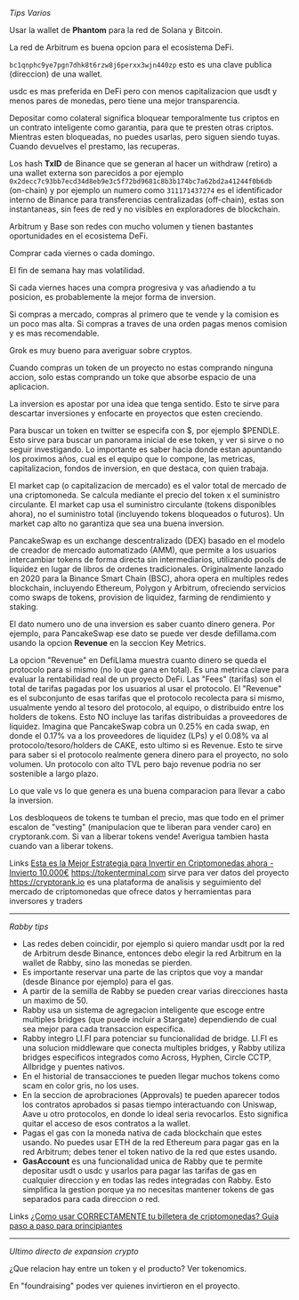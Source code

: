 _Tips Varios_

Usar la wallet de **Phantom** para la red de Solana y Bitcoin.

La red de Arbitrum es buena opcion para el ecosistema DeFi.

`bc1qnphc9ye7pgn7dhk8t6rzw8j6perxx3wjn440zp` esto es una clave publica (direccion) de una wallet.

usdc es mas preferida en DeFi pero con menos capitalizacion que usdt y menos pares de monedas, pero tiene una mejor
transparencia.

Depositar como colateral significa bloquear temporalmente tus criptos en un contrato inteligente como garantia, para que
te presten otras criptos. Mientras esten bloqueadas, no puedes usarlas, pero siguen siendo tuyas. Cuando devuelves el
prestamo, las recuperas.

Los hash **TxID** de Binance que se generan al hacer un withdraw (retiro) a una wallet externa son parecidos a por
ejemplo `0x2decc7c93bb7ecd34d8eb9e3c5f72bd9681c8b3b174bc7a62bd2a41244f0b6db` (on-chain) y por ejemplo un numero como
`311171437274` es el identificador interno de Binance para transferencias centralizadas (off-chain), estas son
instantaneas, sin fees de red y no visibles en exploradores de blockchain.

Arbitrum y Base son redes con mucho volumen y tienen bastantes oportunidades en el ecosistema DeFi.

Comprar cada viernes o cada domingo.

El fin de semana hay mas volatilidad.

Si cada viernes haces una compra progresiva y vas añadiendo a tu posicion, es probablemente la mejor forma de inversion.

Si compras a mercado, compras al primero que te vende y la comision es un poco mas alta. Si compras a traves de una
orden pagas menos comision y es mas recomendable.

Grok es muy bueno para averiguar sobre cryptos.

Cuando compras un token de un proyecto no estas comprando ninguna accion, solo estas comprando un toke que absorbe
espacio de una aplicacion.

La inversion es apostar por una idea que tenga sentido. Esto te sirve para descartar inversiones y enfocarte en
proyectos que esten creciendo.

Para buscar un token en twitter se especifa con $, por ejemplo $PENDLE. Esto sirve para buscar un panorama inicial de
ese token, y ver si sirve o no seguir investigando. Lo importante es saber hacia donde estan apuntando los proximos
años, cual es el equipo que lo compone, las metricas, capitalizacion, fondos de inversion, en que destaca, con quien
trabaja.

El market cap (o capitalizacion de mercado) es el valor total de mercado de una criptomoneda. Se calcula mediante el
precio del token x el suministro circulante. El market cap usa el suministro circulante (tokens disponibles ahora), no
el suministro total (incluyendo tokens bloqueados o futuros). Un market cap alto no garantiza que sea una buena
inversion.

PancakeSwap es un exchange descentralizado (DEX) basado en el modelo de creador de mercado automatizado (AMM), que
permite a los usuarios intercambiar tokens de forma directa sin intermediarios, utilizando pools de liquidez en lugar de
libros de ordenes tradicionales. Originalmente lanzado en 2020 para la Binance Smart Chain (BSC), ahora opera en
multiples redes blockchain, incluyendo Ethereum, Polygon y Arbitrum, ofreciendo servicios como swaps de tokens,
provision de liquidez, farming de rendimiento y staking.

El dato numero uno de una inversion es saber cuanto dinero genera. Por ejemplo, para PancakeSwap ese dato se puede ver
desde defillama.com usando la opcion **Revenue** en la seccion Key Metrics.

La opcion "Revenue" en DefiLlama muestra cuanto dinero se queda el protocolo para si mismo (no lo que gana en total). Es
una metrica clave para evaluar la rentabilidad real de un proyecto DeFi. Las "Fees" (tarifas) son el total de tarifas
pagadas por los usuarios al usar el protocolo. El "Revenue" es el subconjunto de esas tarifas que el protocolo recolecta
para si mismo, usualmente yendo al tesoro del protocolo, al equipo, o distribuido entre los holders de tokens. Esto NO
incluye las tarifas distribuidas a proveedores de liquidez. Imagina que PancakeSwap cobra un 0.25% en cada swap, en
donde el 0.17% va a los proveedores de liquidez (LPs) y el 0.08% va al protocolo/tesoro/holders de CAKE, esto ultimo si
es Revenue. Esto te sirve para saber si el protocolo realmente genera dinero para el proyecto, no solo volumen. Un
protocolo con alto TVL pero bajo revenue podria no ser sostenible a largo plazo.

Lo que vale vs lo que genera es una buena comparacion para llevar a cabo la inversion.

Los desbloqueos de tokens te tumban el precio, mas que todo en el primer escalon de "vesting" (manipulacion que te
liberan para vender caro) en cryptorank.com. Si van a liberar tokens vende! Averigua tambien hasta cuando van a liberar
tokens.

Links
[Esta es la Mejor Estrategia para Invertir en Criptomonedas ahora - Invierto 10.000€](https://youtu.be/EA7VjSNqoVs?si=14SBWNsp5dsjumck)
https://tokenterminal.com sirve para ver datos del proyecto
https://cryptorank.io es una plataforma de analisis y seguimiento del mercado de criptomonedas que ofrece datos y
herramientas para inversores y traders

---

_Rabby tips_

- Las redes deben coincidir, por ejemplo si quiero mandar usdt por la red de Arbitrum desde Binance, entonces debo
  elegir la red Arbitrum en la wallet de Rabby, sino las monedas se pierden.
- Es importante reservar una parte de las criptos que voy a mandar (desde Binance por ejemplo) para el gas.
- A partir de la semilla de Rabby se pueden crear varias direcciones hasta un maximo de 50.
- Rabby usa un sistema de agregacion inteligente que escoge entre multiples bridges (que puede incluir a Stargate)
  dependiendo de cual sea mejor para cada transaccion especifica.
- Rabby integro LI.FI para potenciar su funcionalidad de bridge. LI.FI es una solucion middleware que conecta multiples
  bridges, y Rabby utiliza bridges especificos integrados como Across, Hyphen, Circle CCTP, Allbridge y puentes nativos.
- En el historial de transacciones te pueden llegar muchos tokens como scam en color gris, no los uses.
- En la seccion de aprobraciones (Approvals) te pueden aparecer todos los contratos aprobados si pasas tiempo
  interactuando con Uniswap, Aave u otro protocolos, en donde lo ideal seria revocarlos. Esto significa quitar el acceso
  de esos contratos a la wallet.
- Pagas el gas con la moneda nativa de cada blockchain que estes usando. No puedes usar ETH de la red Ethereum para
  pagar gas en la red Arbitrum; debes tener el token nativo de la red que estes usando.
- **GasAccount** es una funcionalidad unica de Rabby que te permite depositar usdt o usdc y usarlos para pagar las
  tarifas de gas en cualquier direccion y en todas las redes integradas con Rabby. Esto simplifica la gestion porque
  ya no necesitas mantener tokens de gas separados para cada direccion o red.

Links
[¿Como usar CORRECTAMENTE tu billetera de criptomonedas? Guia paso a paso para principiantes](https://www.youtube.com/watch?v=OCXJFvPgpNc)

---

_Ultimo directo de expansion crypto_

¿Que relacion hay entre un token y el producto? Ver tokenomics.

En "foundraising" podes ver quienes invirtieron en el proyecto.